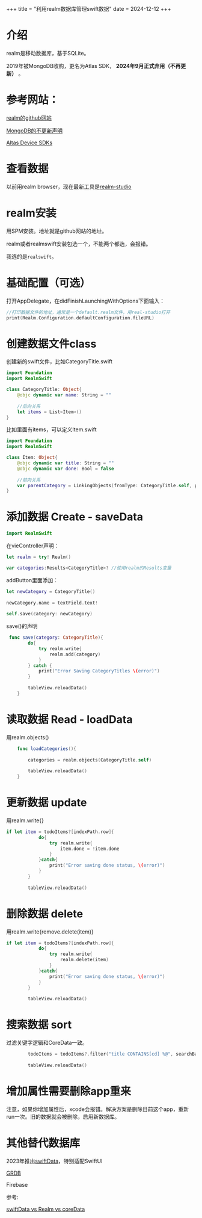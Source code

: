 +++
title = "利用realm数据库管理swift数据"
date = 2024-12-12
+++

# 介绍

realm是移动数据库，基于SQLite。

2019年被MongoDB收购，更名为Atlas SDK， **2024年9月正式弃用（不再更新）** 。

# 参考网站：

[realm的github网站](https://github.com/realm/realm-swift)

[MongoDB的不更新声明](https://www.mongodb.com/blog/post/realm-now-part-atlas-platform)

[Altas Device SDKs](https://www.mongodb.com/docs/atlas/device-sdks/deprecation/#std-label-device-sdks-deprecation)


# 查看数据

以前用realm browser，现在最新工具是[realm-studio](https://github.com/realm/realm-studio?tab=readme-ov-file)

# realm安装

用SPM安装。地址就是github网站的地址。

realm或者realmswift安装包选一个，不能两个都选，会报错。

我选的是`realswift`。


# 基础配置（可选）

打开AppDelegate，在didFinishLaunchingWithOptions下面输入：

```swift
//打印数据文件的地址，通常是一个default.realm文件，用real-studio打开
print(Realm.Configuration.defaultConfiguration.fileURL)
```

# 创建数据文件class

创建新的swift文件，比如CategoryTitle.swift

```swift
import Foundation
import RealmSwift

class CategoryTitle: Object{
    @objc dynamic var name: String = ""
    
    //后向关系
    let items = List<Item>()
}
```

比如里面有items，可以定义Item.swift

```swift
import Foundation
import RealmSwift

class Item: Object{
    @objc dynamic var title: String = ""
    @objc dynamic var done: Bool = false
    
    //前向关系
    var parentCategory = LinkingObjects(fromType: CategoryTitle.self, property: "items")
}
```

# 添加数据 Create - saveData

```swift
import RealmSwift
```

在vieController声明：

```swift
let realm = try! Realm()

var categories:Results<CategoryTitle>? //使用realm的Results变量
```

addButton里面添加：

```swift
let newCategory = CategoryTitle()
                
newCategory.name = textField.text!
                
self.save(category: newCategory)
```

save()的声明

```swift
 func save(category: CategoryTitle){
        do{
            try realm.write{
                realm.add(category)
            }
        } catch {
            print("Error Saving CategoryTitles \(error)")
        }
        
        tableView.reloadData()
    }
```

# 读取数据 Read - loadData

用realm.objects()

```swift
    func loadCategories(){
        
        categories = realm.objects(CategoryTitle.self)
        
        tableView.reloadData()
    }
```

# 更新数据 update

用realm.write{}

```swift
if let item = todoItems?[indexPath.row]{
            do{
                try realm.write{
                    item.done = !item.done
                }
            }catch{
                print("Error saving done status, \(error)")
            }
        }
        
        tableView.reloadData()
```

# 删除数据 delete

用realm.write{remove.delete(item)}

```swift
if let item = todoItems?[indexPath.row]{
            do{
                try realm.write{
                    realm.delete(item)
                }
            }catch{
                print("Error saving done status, \(error)")
            }
        }
        
        tableView.reloadData()
```

# 搜索数据 sort

过滤关键字逻辑和CoreData一致。

```swift
        todoItems = todoItems?.filter("title CONTAINS[cd] %@", searchBar.text!).sorted(byKeyPath: "dateCreated", ascending: true)
        
        tableView.reloadData()
```

# 增加属性需要删除app重来

注意，如果你增加属性后，xcode会报错。解决方案是删除目前这个app，重新run一次。旧的数据就会被删除，启用新数据库。

# 其他替代数据库

2023年推出[swiftData](https://developer.apple.com/xcode/swiftdata/)，特别适配SwiftUI

[GRDB](https://github.com/groue/GRDB.swift)

Firebase

参考:

[swiftData vs Realm vs coreData](https://hackernoon.com/swift-data-vs-core-data-vs-realm-ios-data-persistence-overview-and-analysis)


